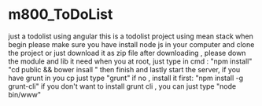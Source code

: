 # m800_ToDoList
just a todolist using angular
this is a todolist project using mean stack
when begin please make sure you have install node js in your computer and clone the project or just download it as zip file 
after downloading , please down the module and lib it need
when you at root, just type in cmd :
"npm install"
"cd public && bower insall "
then finish  and lastly start the server,
if you have grunt in you cp just type "grunt"
if no , install it first:
"npm install -g grunt-cli"
if you don't want to install grunt cli , you can just type
"node bin/www"
